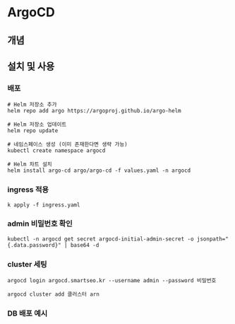 # ArgoCD

## 개념

## 설치 및 사용

### 배포

```
# Helm 저장소 추가
helm repo add argo https://argoproj.github.io/argo-helm

# Helm 저장소 업데이트
helm repo update

# 네임스페이스 생성 (이미 존재한다면 생략 가능)
kubectl create namespace argocd

# Helm 차트 설치
helm install argo-cd argo/argo-cd -f values.yaml -n argocd
```

### ingress 적용

```
k apply -f ingress.yaml
```

### admin 비밀번호 확인

```
kubectl -n argocd get secret argocd-initial-admin-secret -o jsonpath="{.data.password}" | base64 -d
```

### cluster 세팅

```
argocd login argocd.smartseo.kr --username admin --password 비밀번호

argocd cluster add 클러스터 arn
```

### DB 배포 예시
